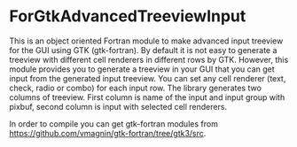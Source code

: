 # ForGtkAdvancedTreeviewInput
This is an object oriented Fortran module to make advanced input treeview for the GUI using GTK (gtk-fortran). By default it is not easy to generate a treeview with different cell renderers in different rows by GTK. However, this module provides you to generate a treeview in your GUI that you can get input from the generated input treeview. You can set any cell renderer (text, check, radio or combo) for each input row. The library generates two columns of treeview. First column is name of the input and input group with pixbuf, second column is input with selected cell renderers.

In order to compile you can get gtk-fortran modules from https://github.com/vmagnin/gtk-fortran/tree/gtk3/src.
